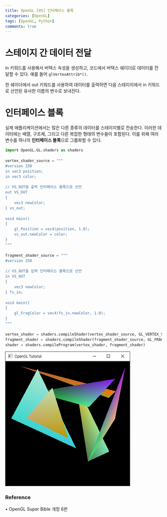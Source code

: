 ```yaml
---
title: OpenGL [05] 인터페이스 블록
categories: [OpenGL]
tags: [OpenGL, Python]
comments: true
---
```


# 스테이지 간 데이터 전달

in 키워드를 사용해서 버텍스 속성을 생성하고, 코드에서 버텍스 쉐이더로 데이터를 전달할 수 있다. 예를 들어 `glVertexAttrib*()`.

한 쉐이더에서 out 키워드를 사용하여 데이터를 출력하면 다음 스테이지에서 in 키워드로 선언된 유사한 이름의 변수로 보내진다.

# 인터페이스 블록

실제 애플리케이션에서는 많은 다른 종류의 데이터를 스테이지별로 전송한다. 이러한 데이터에는 배열, 구조체, 그리고 다른 복잡한 형태의 변수들이 포함된다. 이를 위해 여러 변수를 하나의 **인터페이스 블록**으로 그룹화할 수 있다.

```python
import OpenGL.GL.shaders as shaders

vertex_shader_source = """
#version 330
in vec3 position;
in vec3 color;

// VS_OUT을 출력 인터페이스 블록으로 선언
out VS_OUT
{
    vec3 newColor;
} vs_out;

void main()
{
    gl_Position = vec4(position, 1.0);
    vs_out.newColor = color;
}
"""

fragment_shader_source = """
#version 330

// VS_OUT을 입력 인터페이스 블록으로 선언
in VS_OUT
{
    vec3 newColor;
} fs_in;

void main()
{
    gl_FragColor = vec4(fs_in.newColor, 1.0);
}
"""

vertex_shader = shaders.compileShader(vertex_shader_source, GL_VERTEX_SHADER)
fragment_shader = shaders.compileShader(fragment_shader_source, GL_FRAGMENT_SHADER)
shader = shaders.compileProgram(vertex_shader, fragment_shader)
```

![gl_interface_block](/assets/img/post/gl_interface_block.png)

### Reference

• OpenGL Super Bible 개정 6판
